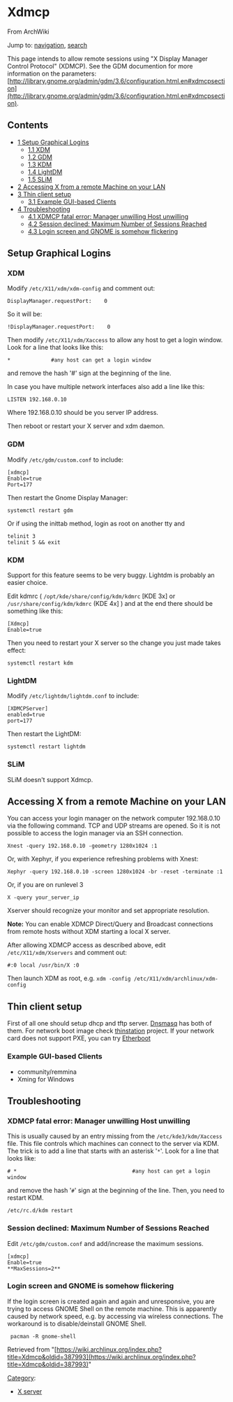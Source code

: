 # Xdmcp

From ArchWiki

Jump to: [navigation](#column-one), [search](#searchInput)

This page intends to allow remote sessions using "X Display Manager Control Protocol" (XDMCP). See the GDM documention for more information on the parameters: [http://library.gnome.org/admin/gdm/3.6/configuration.html.en#xdmcpsection](http://library.gnome.org/admin/gdm/3.6/configuration.html.en#xdmcpsection).

## Contents

*   [1 Setup Graphical Logins](#Setup_Graphical_Logins)
    *   [1.1 XDM](#XDM)
    *   [1.2 GDM](#GDM)
    *   [1.3 KDM](#KDM)
    *   [1.4 LightDM](#LightDM)
    *   [1.5 SLiM](#SLiM)
*   [2 Accessing X from a remote Machine on your LAN](#Accessing_X_from_a_remote_Machine_on_your_LAN)
*   [3 Thin client setup](#Thin_client_setup)
    *   [3.1 Example GUI-based Clients](#Example_GUI-based_Clients)
*   [4 Troubleshooting](#Troubleshooting)
    *   [4.1 XDMCP fatal error: Manager unwilling Host unwilling](#XDMCP_fatal_error:_Manager_unwilling_Host_unwilling)
    *   [4.2 Session declined: Maximum Number of Sessions Reached](#Session_declined:_Maximum_Number_of_Sessions_Reached)
    *   [4.3 Login screen and GNOME is somehow flickering](#Login_screen_and_GNOME_is_somehow_flickering)

## Setup Graphical Logins

### XDM

Modify `/etc/X11/xdm/xdm-config` and comment out:

```
DisplayManager.requestPort:    0

```

So it will be:

```
!DisplayManager.requestPort:    0

```

Then modify `/etc/X11/xdm/Xaccess` to allow any host to get a login window. Look for a line that looks like this:

```
*             #any host can get a login window

```

and remove the hash '#' sign at the beginning of the line.

In case you have multiple network interfaces also add a line like this:

```
LISTEN 192.168.0.10

```

Where 192.168.0.10 should be you server IP address.

Then reboot or restart your X server and xdm daemon.

### GDM

Modify `/etc/gdm/custom.conf` to include:

```
[xdmcp]
Enable=true
Port=177

```

Then restart the Gnome Display Manager:

```
systemctl restart gdm

```

Or if using the inittab method, login as root on another tty and

```
telinit 3
telinit 5 && exit 

```

### KDM

Support for this feature seems to be very buggy. Lightdm is probably an easier choice.

Edit kdmrc ( `/opt/kde/share/config/kdm/kdmrc` [KDE 3x] or `/usr/share/config/kdm/kdmrc` (KDE 4x] ) and at the end there should be something like this:

```
[Xdmcp]
Enable=true

```

Then you need to restart your X server so the change you just made takes effect:

```
systemctl restart kdm

```

### LightDM

Modify `/etc/lightdm/lightdm.conf` to include:

```
[XDMCPServer]
enabled=true
port=177

```

Then restart the LightDM:

```
systemctl restart lightdm

```

### SLiM

SLiM doesn't support Xdmcp.

## Accessing X from a remote Machine on your LAN

You can access your login manager on the network computer 192.168.0.10 via the following command. TCP and UDP streams are opened. So it is not possible to access the login manager via an SSH connection.

```
Xnest -query 192.168.0.10 -geometry 1280x1024 :1

```

Or, with Xephyr, if you experience refreshing problems with Xnest:

```
Xephyr -query 192.168.0.10 -screen 1280x1024 -br -reset -terminate :1

```

Or, if you are on runlevel 3

```
X -query your_server_ip

```

Xserver should recognize your monitor and set appropriate resolution.

**Note:** You can enable XDMCP Direct/Query and Broadcast connections from remote hosts without XDM starting a local X server.

After allowing XDMCP access as described above, edit `/etc/X11/xdm/Xservers` and comment out:

```
#:0 local /usr/bin/X :0

```

Then launch XDM as root, e.g. `xdm -config /etc/X11/xdm/archlinux/xdm-config`

## Thin client setup

First of all one should setup dhcp and tftp server. [Dnsmasq](/index.php/Dnsmasq "Dnsmasq") has both of them. For network boot image check [thinstation](http://www.thinstation.org/) project. If your network card does not support PXE, you can try [Etherboot](http://etherboot.org/wiki/)

### Example GUI-based Clients

*   community/remmina
*   Xming for Windows

## Troubleshooting

### XDMCP fatal error: Manager unwilling Host unwilling

This is usually caused by an entry missing from the `/etc/kde3/kdm/Xaccess` file. This file controls which machines can connect to the server via KDM. The trick is to add a line that starts with an asterisk '`*`'. Look for a line that looks like:

```
# *                                     #any host can get a login window

```

and remove the hash '`#`' sign at the beginning of the line. Then, you need to restart KDM.

```
/etc/rc.d/kdm restart

```

### Session declined: Maximum Number of Sessions Reached

Edit `/etc/gdm/custom.conf` and add/increase the maximum sessions.

```
[xdmcp]
Enable=true
**MaxSessions=2**

```

### Login screen and GNOME is somehow flickering

If the login screen is created again and again and unresponsive, you are trying to access GNOME Shell on the remote machine. This is apparently caused by network speed, e.g. by accessing via wireless connections. The workaround is to disable/deinstall GNOME Shell.

```
 pacman -R gnome-shell

```

Retrieved from "[https://wiki.archlinux.org/index.php?title=Xdmcp&oldid=387993](https://wiki.archlinux.org/index.php?title=Xdmcp&oldid=387993)"

[Category](/index.php/Special:Categories "Special:Categories"):

*   [X server](/index.php/Category:X_server "Category:X server")